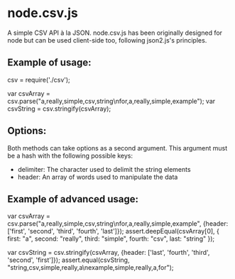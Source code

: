 node.csv.js
===========

A simple CSV API à la JSON.
node.csv.js has been originally designed for node but can 
be used client-side too, following json2.js's principles.
 
Example of usage:
-----------------

csv = require('./csv');

var csvArray = csv.parse("a,really,simple,csv,string\nfor,a,really,simple,example");
var csvString = csv.stringify(csvArray);

Options:
--------

Both methods can take options as a second argument. 
This argument must be a hash with the following possible keys:
- delimiter: The character used to delimit the string elements
- header: An array of words used to manipulate the data

Example of advanced usage:
--------------------------

var csvArray = csv.parse("a,really,simple,csv,string\nfor,a,really,simple,example", {header: ['first', 'second', 'third', 'fourth', 'last']});
assert.deepEqual(csvArray[0], {
  first: "a",
  second: "really",
  third: "simple",
  fourth: "csv",
  last: "string"
});

var csvString = csv.stringify(csvArray, {header: ['last', 'fourth', 'third', 'second', 'first']});
assert.equal(csvString, "string,csv,simple,really,a\nexample,simple,really,a,for");